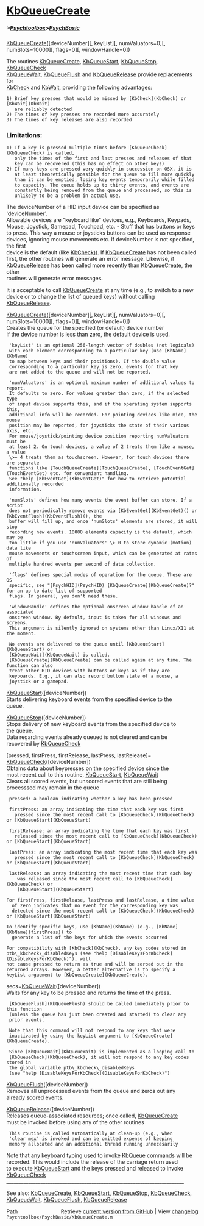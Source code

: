 # [KbQueueCreate](KbQueueCreate)
##### >[Psychtoolbox](Psychtoolbox)>[PsychBasic](PsychBasic)

[KbQueueCreate](KbQueueCreate)([deviceNumber][, keyList][, numValuators=0][, numSlots=10000][, flags=0][, windowHandle=0])  
  
The routines [KbQueueCreate](KbQueueCreate), [KbQueueStart](KbQueueStart), [KbQueueStop](KbQueueStop), [KbQueueCheck](KbQueueCheck)  
 [KbQueueWait](KbQueueWait), [KbQueueFlush](KbQueueFlush) and [KbQueueRelease](KbQueueRelease) provide replacements for  
 [KbCheck](KbCheck) and [KbWait](KbWait), providing the following advantages:  
  
    1) Brief key presses that would be missed by [KbCheck](KbCheck) or [KbWait](KbWait)  
       are reliably detected  
    2) The times of key presses are recorded more accurately  
    3) The times of key releases are also recorded  
  
### Limitations:  
  
    1) If a key is pressed multiple times before [KbQueueCheck](KbQueueCheck) is called,  
       only the times of the first and last presses and releases of that  
       key can be recovered (this has no effect on other keys)  
    2) If many keys are pressed very quickly in succession on OSX, it is  
       at least theoretically possible for the queue to fill more quickly  
       than it can be emptied, losing key events temporarily while filled  
       to capacity. The queue holds up to thirty events, and events are  
       constantly being removed from the queue and processed, so this is  
       unlikely to be a problem in actual use.  
  
 The deviceNumber of a HID input device can be specified as 'deviceNumber'.  
 Allowable devices are "keyboard like" devices, e.g., Keyboards, Keypads,  
 Mouse, Joystick, Gamepad, Touchpad, etc. - Stuff that has buttons or keys  
 to press. This way a mouse or joysticks buttons can be used as response  
 devices, ignoring mouse movements etc. If deviceNumber is not specified, the first   
 device is the default (like [KbCheck)](KbCheck)). If [KbQueueCreate](KbQueueCreate) has not been called   
 first, the other routines will generate an error message. Likewise, if   
 [KbQueueRelease](KbQueueRelease) has been called more recently than [KbQueueCreate](KbQueueCreate), the other   
 routines will generate error messages.  
  
It is acceptable to call [KbQueueCreate](KbQueueCreate) at any time (e.g., to switch to a new  
 device or to change the list of queued keys) without calling [KbQueueRelease](KbQueueRelease).  
  
 [KbQueueCreate](KbQueueCreate)([deviceNumber][, keyList][, numValuators=0][, numSlots=10000][, flags=0][, windowHandle=0])  
     Creates the queue for the specified (or default) device number  
     If the device number is less than zero, the default device is used.  
  
     'keyList' is an optional 256-length vector of doubles (not logicals)  
     with each element corresponding to a particular key (use [KbName](KbName)  
     to map between keys and their positions). If the double value  
     corresponding to a particular key is zero, events for that key  
     are not added to the queue and will not be reported.  
  
     'numValuators' is an optional maximum number of additional values to report.  
     It defaults to zero. For values greater than zero, if the selected type  
     of input device supports this, and if the operating system supports this,  
     additional info will be recorded. For pointing devices like mice, the mouse  
     position may be reported, for joysticks the state of their various axis, etc.  
     For mouse/joystick/pointing device position reporting numValuators must be  
     at least 2. On touch devices, a value of 2 treats them like a mouse, a value  
     \>= 4 treats them as touchscreen. However, for touch devices there are separate  
     functions like [TouchQueueCreate](TouchQueueCreate), [TouchEventGet](TouchEventGet) etc. for convenient handling.  
     See "help [KbEventGet](KbEventGet)" for how to retrieve potential additionally recorded  
     information.  
  
     'numSlots' defines how many events the event buffer can store. If a script  
     does not periodically remove events via [KbEventGet](KbEventGet)() or [KbEventFlush](KbEventFlush)(), the  
     buffer will fill up, and once 'numSlots' elements are stored, it will stop  
     recording new events. 10000 elements capacity is the default, which may be  
     too little if you use 'numValuators' \> 0 to store dynamic (motion) data like  
     mouse movements or touchscreen input, which can be generated at rates of  
     multiple hundred events per second of data collection.  
  
     'flags' defines special modes of operation for the queue. These are OS  
     specific, see "[PsychHID](PsychHID) [KbQueueCreate](KbQueueCreate)?" for an up to date list of supported  
     flags. In general, you don't need these.  
  
     'windowHandle' defines the optional onscreen window handle of an associated  
     onscreen window. By default, input is taken for all windows and screens.  
     This argument is silently ignored on systems other than Linux/X11 at the moment.  
  
     No events are delivered to the queue until [KbQueueStart](KbQueueStart) or   
     [KbQueueWait](KbQueueWait) is called.  
     [KbQueueCreate](KbQueueCreate) can be called again at any time. The function can also  
     treat other HID devices with buttons or keys as if they are  
     keyboards. E.g., it can also record button state of a mouse, a  
     joystick or a gamepad.  
  
 [KbQueueStart](KbQueueStart)([deviceNumber])  
     Starts delivering keyboard events from the specified device to the   
     queue.  
  
 [KbQueueStop](KbQueueStop)([deviceNumber])  
     Stops delivery of new keyboard events from the specified device to   
     the queue.  
     Data regarding events already queued is not cleared and can be   
     recovered by [KbQueueCheck](KbQueueCheck)  
  
[pressed, firstPress, firstRelease, lastPress, lastRelease]=  
  [KbQueueCheck](KbQueueCheck)([deviceNumber])  
     Obtains data about keypresses on the specified device since the   
     most recent call to this routine, [KbQueueStart](KbQueueStart), [KbQueueWait](KbQueueWait)  
     Clears all scored events, but unscored events that are still being  
     processsed may remain in the queue  
  
     pressed: a boolean indicating whether a key has been pressed  
  
     firstPress: an array indicating the time that each key was first  
       pressed since the most recent call to [KbQueueCheck](KbQueueCheck) or [KbQueueStart](KbQueueStart)  
  
     firstRelease: an array indicating the time that each key was first  
       released since the most recent call to [KbQueueCheck](KbQueueCheck) or [KbQueueStart](KbQueueStart)  
  
     lastPress: an array indicating the most recent time that each key was  
       pressed since the most recent call to [KbQueueCheck](KbQueueCheck) or [KbQueueStart](KbQueueStart)  
  
     lastRelease: an array indicating the most recent time that each key  
        was released since the most recent call to [KbQueueCheck](KbQueueCheck) or   
        [KbQueueStart](KbQueueStart)  
  
    For firstPress, firstRelease, lastPress and lastRelease, a time value  
      of zero indicates that no event for the corresponding key was  
      detected since the most recent call to [KbQueueCheck](KbQueueCheck) or [KbQueueStart](KbQueueStart)  
  
    To identify specific keys, use [KbName](KbName) (e.g., [KbName](KbName)(firstPress)) to  
      generate a list of the keys for which the events occurred  
  
    For compatibility with [KbCheck](KbCheck), any key codes stored in  
    ptb\_kbcheck\_disabledKeys (see "help [DisableKeysForKbCheck](DisableKeysForKbCheck)"), will  
    not cause pressed to return as true and will be zeroed out in the  
    returned arrays. However, a better alternative is to specify a  
    keyList arguement to [KbQueueCreate](KbQueueCreate).   
  
secs=[KbQueueWait](KbQueueWait)([deviceNumber])  
     Waits for any key to be pressed and returns the time of the press.  
  
     [KbQueueFlush](KbQueueFlush) should be called immediately prior to this function  
     (unless the queue has just been created and started) to clear any   
     prior events.  
  
     Note that this command will not respond to any keys that were   
     inactivated by using the keyList argument to [KbQueueCreate](KbQueueCreate).  
  
     Since [KbQueueWait](KbQueueWait) is implemented as a looping call to  
     [KbQueueCheck](KbQueueCheck), it will not respond to any key codes stored in  
     the global variable ptb\_kbcheck\_disabledKeys  
     (see "help [DisableKeysForKbCheck](DisableKeysForKbCheck)")  
  
[KbQueueFlush](KbQueueFlush)([deviceNumber])  
     Removes all unprocessed events from the queue and zeros out any  
     already scored events.  
  
[KbQueueRelease](KbQueueRelease)([deviceNumber])  
     Releases queue-associated resources; once called, [KbQueueCreate](KbQueueCreate)  
     must be invoked before using any of the other routines  
  
     This routine is called automatically at clean-up (e.g., when   
     'clear mex' is invoked and can be omitted expense of keeping   
     memory allocated and an additional thread running unnecesarily  
  
Note that any keyboard typing used to invoke [KbQueue](KbQueue) commands will be  
recorded. This would include the release of the carriage return used  
to execute [KbQueueStart](KbQueueStart) and the keys pressed and released to invoke   
[KbQueueCheck](KbQueueCheck)  
\_\_\_\_\_\_\_\_\_\_\_\_\_\_\_\_\_\_\_\_\_\_\_\_\_\_\_\_\_\_\_\_\_\_\_\_\_\_\_\_\_\_\_\_\_\_\_\_\_\_\_\_\_\_\_\_\_\_\_\_\_\_\_\_\_\_\_\_\_\_\_\_\_  
  
See also: [KbQueueCreate](KbQueueCreate), [KbQueueStart](KbQueueStart), [KbQueueStop](KbQueueStop), [KbQueueCheck](KbQueueCheck),  
          [KbQueueWait](KbQueueWait), [KbQueueFlush](KbQueueFlush), [KbQueueRelease](KbQueueRelease)  




<div class="code_header" style="text-align:right;">
  <span style="float:left;">Path&nbsp;&nbsp;</span> <span class="counter">Retrieve <a href=
  "https://raw.github.com/Psychtoolbox-3/Psychtoolbox-3/beta/Psychtoolbox/PsychBasic/KbQueueCreate.m">current version from GitHub</a> | View <a href=
  "https://github.com/Psychtoolbox-3/Psychtoolbox-3/commits/beta/Psychtoolbox/PsychBasic/KbQueueCreate.m">changelog</a></span>
</div>
<div class="code">
  <code>Psychtoolbox/PsychBasic/KbQueueCreate.m</code>
</div>

